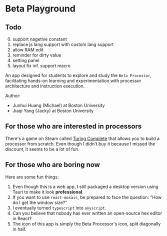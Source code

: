 # Beta Playground

## Todo
0. support nagetive constant
1. replace js lang support with custom lang support
2. allow RAM edit
3. reminder for dirty value
4. setting panel
5. layout fix
inf. support macro

An app designed for students to explore and study the `Beta Processor`, facilitating hands-on learning and experimentation with processor architecture and instruction execution.

Author:
- Junhui Huang (Michael) at Boston University
- Jiaqi Yang (Jacky) at Boston University

## For those who are interested in processors

There's a game on Steam called [Turing Complete](https://store.steampowered.com/app/1444480/Turing_Complete/) that allows you to build a processor from scratch. Even though I didn't buy it because I missed the discount, it seems to be a lot of fun.

## For those who are boring now

Here are some fun things:

1. Even though this is a web app, I still packaged a desktop version using Tauri to make it look **professional**.
2. If you want to use `react-mosaic`, be prepared to face the question: "How do I get the window size?"
3. I eventually turned `typescript` into `anyscript`.
4. Can you believe that nobody has ever written an open-source hex editor in React?
5. The icon of this app is simply the Beta Processor's icon, split diagonally in half.
